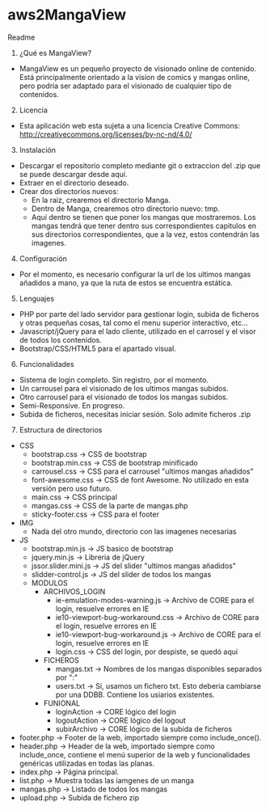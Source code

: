 # aws2MangaView
Readme

1. ¿Qué es MangaView?
  * MangaView es un pequeño proyecto de visionado online de contenido. Está principalmente orientado a la vision de comics y mangas online, pero podría ser adaptado para el visionado de cualquier tipo de contenidos.
2. Licencia
  * Esta aplicación web esta sujeta a una licencia Creative Commons: http://creativecommons.org/licenses/by-nc-nd/4.0/
3. Instalación
  * Descargar el repositorio completo mediante git o extraccion del .zip que se puede descargar desde aquí.
  * Extraer en el directorio deseado.
  * Crear dos directorios nuevos:
    * En la raiz, crearemos el directorio Manga.
    * Dentro de Manga, crearemos otro directorio nuevo: tmp.
    * Aquí dentro se tienen que poner los mangas que mostraremos. Los mangas tendrá que tener dentro sus correspondientes capitulos en sus directorios correspondientes, que a la vez, estos contendrán las imagenes.
4. Configuración
  * Por el momento, es necesario configurar la url de los ultimos mangas añadidos a mano, ya que la ruta de estos se encuentra estática. 
5. Lenguajes
  * PHP por parte del lado servidor para gestionar login, subida de ficheros y otras pequeñas cosas, tal como el menu superior interactivo, etc...
  * Javascript/jQuery para el lado cliente, utilizado en el carrosel y el visor de todos los contenidos.
  * Bootstrap/CSS/HTML5 para el apartado visual.
6. Funcionalidades
  * Sistema de login completo. Sin registro, por el momento.
  * Un carrousel para el visionado de los ultimos mangas subidos.
  * Otro carrousel para el visionado de todos los mangas subidos.
  * Semi-Responsive. En progreso.
  * Subida de ficheros, necesitas iniciar sesión. Solo admite ficheros .zip
7. Estructura de directorios
  * CSS
    * bootstrap.css -> CSS de bootstrap
    *	bootstrap.min.css -> CSS de bootstrap minificado
    *	carrousel.css -> CSS para el carrousel "ultimos mangas añadidos"
    *	font-awesome.css -> CSS de font Awesome. No utilizado en esta versión pero uso futuro.
    *	main.css -> CSS principal
    *	mangas.css -> CSS de la parte de mangas.php
    *	sticky-footer.css -> CSS para el footer
  * IMG
    * Nada del otro mundo, directorio con las imagenes necesarias
  * JS
    * bootstrap.min.js -> JS basico de bootstrap
  	* jquery.min.js -> Libreria de jQuery
  	* jssor.slider.mini.js -> JS del slider "ultimos mangas añadidos" 
  	* slidder-control.js -> JS del slider de todos los mangas
	* MODULOS
	  * ARCHIVOS_LOGIN
	    *	ie-emulation-modes-warning.js -> Archivo de CORE para el login, resuelve errores en IE
	    * ie10-viewport-bug-workaround.css -> Archivo de CORE para el login, resuelve errores en IE
	    * ie10-viewport-bug-workaround.js -> Archivo de CORE para el login, resuelve errores en IE
	    * login.css -> CSS del login, por despiste, se quedó aquí
	  * FICHEROS
	    * mangas.txt -> Nombres de los mangas disponibles separados por ":"
	    * users.txt -> Sí, usamos un fichero txt. Esto deberia cambiarse por una DDBB. Contiene los usiarios existentes.
	  * FUNIONAL
	    * loginAction -> CORE lógico del login
	    * logoutAction -> CORE lógico del logout
	    * subirArchivo -> CORE lógico de la subida de ficheros
  * footer.php -> Footer de la web, importado siempre como include_once().
  * header.php -> Header de la web, importado siempre como include_once, contiene el menú superior de la web y funcionalidades genéricas utilizadas en todas las planas.
  * index.php -> Página principal. 
  * list.php -> Muestra todas las iamgenes de un manga
  * mangas.php -> Listado de todos los mangas
  * upload.php -> Subida de fichero zip

